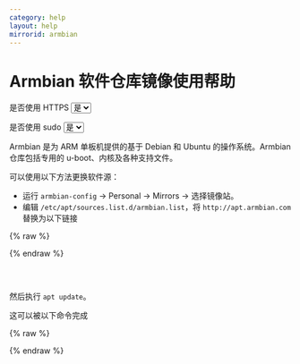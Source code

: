 ```yaml
---
category: help
layout: help
mirrorid: armbian
---
```


# Armbian 软件仓库镜像使用帮助

<form class="form-inline">
<div class="form-group">
	<label>是否使用 HTTPS</label>
	<select id="http-select" class="form-control content-select" data-target="#content-0,#content-1">
	  <option data-http_protocol="https://" selected>是</option>
	  <option data-http_protocol="http://">否</option>
	</select>
</div>
</form>


<form class="form-inline">
<div class="form-group">
	<label>是否使用 sudo</label>
	<select id="sudo-select" class="form-control content-select" data-target="#content-0,#content-1">
	  <option data-sudo="sudo " selected>是</option>
	  <option data-sudo="">否</option>
	</select>
</div>
</form>



Armbian 是为 ARM 单板机提供的基于 Debian 和 Ubuntu 的操作系统。Armbian 仓库包括专用的 u-boot、内核及各种支持文件。

可以使用以下方法更换软件源：

* 运行 `armbian-config` -> Personal -> Mirrors -> 选择镜像站。
* 编辑 `/etc/apt/sources.list.d/armbian.list`，将 `http://apt.armbian.com` 替换为以下链接

  

{% raw %}
<script id="template-0" type="x-tmpl-markup">
  {{http_protocol}}{{mirror}}
  </script>
{% endraw %}

<p></p>

<pre>
<code id="content-0" class="language-plaintext" data-template="#template-0" data-select="#http-select,#sudo-select">
</code>
</pre>


  然后执行 `apt update`。

  这可以被以下命令完成

  

{% raw %}
<script id="template-1" type="x-tmpl-markup">
  {{sudo}}sed -i.bak 's#http://apt.armbian.com#{{http_protocol}}{{mirror}}#g' /etc/apt/sources.list.d/armbian.list
  {{sudo}}apt update
  </script>
{% endraw %}

<p></p>

<pre>
<code id="content-1" class="language-bash" data-template="#template-1" data-select="#http-select,#sudo-select">
</code>
</pre>


